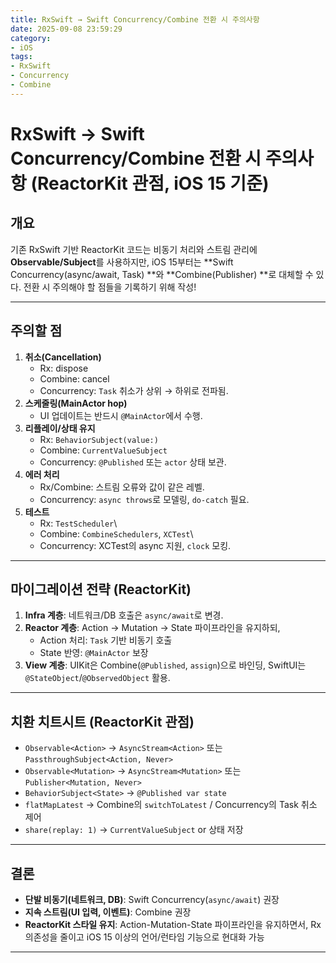 ```yaml
---
title: RxSwift → Swift Concurrency/Combine 전환 시 주의사항
date: 2025-09-08 23:59:29
category: 
- iOS
tags:
- RxSwift 
- Concurrency
- Combine
---
```


# RxSwift → Swift Concurrency/Combine 전환 시 주의사항 (ReactorKit 관점, iOS 15 기준)

## 개요
기존 RxSwift 기반 ReactorKit 코드는 비동기 처리와 스트림 관리에 **Observable/Subject**를 사용하지만, iOS 15부터는 **Swift Concurrency(async/await, Task) **와 **Combine(Publisher) **로 대체할 수 있다. 전환 시 주의해야 할 점들을 기록하기 위해 작성!

------------------------------------------------------------------------

## 주의할 점

1. **취소(Cancellation)**
   - Rx: dispose
   - Combine: cancel
   - Concurrency: `Task` 취소가 상위 → 하위로 전파됨.
2. **스케줄링(MainActor hop)**
   - UI 업데이트는 반드시 `@MainActor`에서 수행.
3. **리플레이/상태 유지**
   - Rx: `BehaviorSubject(value:)`
   - Combine: `CurrentValueSubject`
   - Concurrency: `@Published` 또는 `actor` 상태 보관.
4. **에러 처리**
   - Rx/Combine: 스트림 오류와 값이 같은 레벨.
   - Concurrency: `async throws`로 모델링, `do-catch` 필요.
5. **테스트**
   - Rx: `TestScheduler`\
   - Combine: `CombineSchedulers`, `XCTest`\
   - Concurrency: XCTest의 async 지원, `clock` 모킹.

------------------------------------------------------------------------

## 마이그레이션 전략 (ReactorKit)

1. **Infra 계층**: 네트워크/DB 호출은 `async/await`로 변경.
2. **Reactor 계층**: Action → Mutation → State 파이프라인을 유지하되,
   - Action 처리: `Task` 기반 비동기 호출
   - State 반영: `@MainActor` 보장
3. **View 계층**: UIKit은 Combine(`@Published`, `assign`)으로 바인딩,
   SwiftUI는 `@StateObject`/`@ObservedObject` 활용.

------------------------------------------------------------------------

## 치환 치트시트 (ReactorKit 관점)

- `Observable<Action>` → `AsyncStream<Action>` 또는 `PassthroughSubject<Action, Never>`
- `Observable<Mutation>` → `AsyncStream<Mutation>` 또는 `Publisher<Mutation, Never>`
- `BehaviorSubject<State>` → `@Published var state`
- `flatMapLatest` → Combine의 `switchToLatest` / Concurrency의 Task
  취소 제어
- `share(replay: 1)` → `CurrentValueSubject` or 상태 저장

------------------------------------------------------------------------

## 결론
- **단발 비동기(네트워크, DB)**: Swift Concurrency(`async/await`) 권장
- **지속 스트림(UI 입력, 이벤트)**: Combine 권장
- **ReactorKit 스타일 유지**: Action-Mutation-State 파이프라인을
  유지하면서, Rx 의존성을 줄이고 iOS 15 이상의 언어/런타임 기능으로
  현대화 가능

------------------------------------------------------------------------
